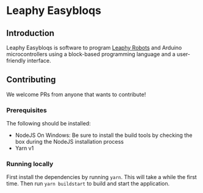 # Leaphy Easybloqs

## Introduction
Leaphy Easybloqs is software to program [Leaphy Robots](https://www.leaphy.nl) and Arduino microcontrollers using a block-based programming language and a user-friendly interface. 

## Contributing
We welcome PRs from anyone that wants to contribute! 

### Prerequisites

The following should be installed:

- NodeJS
    On Windows: Be sure to install the build tools by checking the box during the NodeJS installation process
- Yarn v1

### Running locally

First install the dependencies by running `yarn`. This will take a while the first time. 
Then run `yarn buildstart` to build and start the application. 


